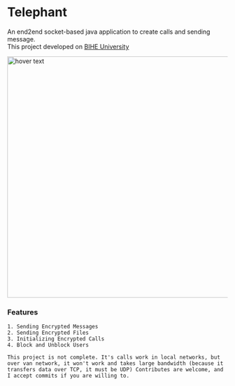 # Telephant #
An end2end socket-based java application to create calls and sending message.<br>
This project developed on [BIHE University](http://bihe.org)

<img src="https://imgur.com/huU5xa9.jpg" width="550" title="hover text">

### Features
    1. Sending Encrypted Messages
    2. Sending Encrypted Files
    3. Initializing Encrypted Calls
    4. Block and Unblock Users

`This project is not complete. It's calls work in local networks, but over van network, it won't work and takes large bandwidth (because it transfers data over TCP, it must be UDP)
Contributes are welcome, and I accept commits if you are willing to.`
